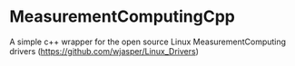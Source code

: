 # MeasurementComputingCpp
A simple c++ wrapper for the open source Linux MeasurementComputing drivers (https://github.com/wjasper/Linux_Drivers) 
